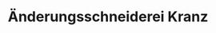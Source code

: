 ---
title: "Änderungsschneiderei Kranz"
url: /achern/aenderungsschneiderei-kranz/
shop: Schneiderei
---